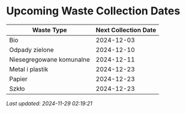 # Upcoming Waste Collection Dates

| Waste Type | Next Collection Date |
|------------|----------------------|
| Bio | 2024-12-03 |
| Odpady zielone | 2024-12-10 |
| Niesegregowane komunalne | 2024-12-11 |
| Metal i plastik | 2024-12-23 |
| Papier | 2024-12-23 |
| Szkło | 2024-12-23 |


*Last updated: 2024-11-29 02:19:21*
